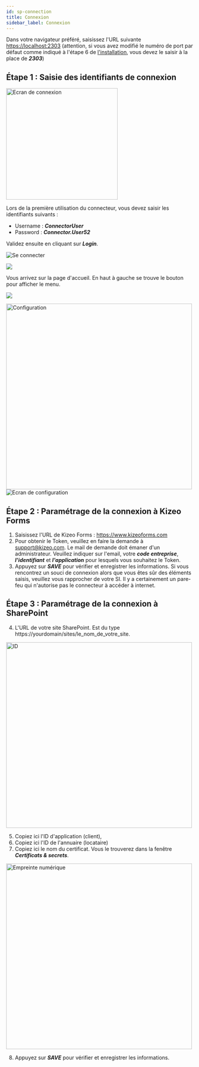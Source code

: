 ```yaml
---
id: sp-connection
title: Connexion
sidebar_label: Connexion
---
```


Dans votre navigateur préféré, saisissez l'URL suivante  <a href="https://localhost:2303" target="_blank">https://localhost:2303</a> (attention, si vous avez modifié le numéro de port par défaut comme indiqué à l'étape 6 de [l'installation](sp-installation.md), vous devez le saisir à la place de ***2303***) 

## Étape 1 : Saisie des identifiants de connexion 

<img src="/kizeo-forms-documentations/img/sp2/fr/Connexion.jpg" alt="Ecran de connexion" width="300"/>

Lors de la première utilisation du connecteur, vous devez saisir les identifiants suivants :
- Username : ***ConnectorUser***
- Password : ***Connector.User52***

Validez ensuite en cliquant sur ***Login***.

<img src="/kizeo-forms-documentations/img/sp2/fr/Connexion 02.jpg" alt="Se connecter" />

![][separator]

Vous arrivez sur la page d'accueil. En haut à gauche se trouve le bouton pour afficher le menu. 

![][separator]

<img src="/kizeo-forms-documentations/img/sp2/fr/Connexion 03.jpg" alt="Configuration" width="500" />

<img src="/kizeo-forms-documentations/img/sp2/fr/Connexion 04.jpg" alt="Ecran de configuration" />

## Étape 2 : Paramétrage de la connexion à Kizeo Forms

1. Saisissez l'URL de Kizeo Forms : https://www.kizeoforms.com
2. Pour obtenir le Token, veuillez en faire la demande à support@kizeo.com. Le mail de demande doit émaner d'un administrateur. Veuillez indiquer sur l'email, votre ***code entreprise***, ***l'identifiant*** et ***l'application*** pour lesquels vous souhaitez le Token.
3. Appuyez sur ***SAVE*** pour vérifier et enregistrer les informations.
Si vous rencontrez un souci de connexion alors que vous êtes sûr des éléments saisis, veuillez vous rapprocher de votre SI. Il y a certainement un pare-feu qui n'autorise pas le connecteur à accéder à internet.

## Étape 3 : Paramétrage de la connexion à SharePoint

4. L'URL de votre site SharePoint. Est du type https://yourdomain/sites/le_nom_de_votre_site.

<img src="/kizeo-forms-documentations/img/sp2/fr/Azurefr-10.jpg" alt="ID" width="500" />

5. Copiez ici l'ID d'application (client),
6. Copiez ici l'ID de l'annuaire (locataire)
7. Copiez ici le nom du certificat. Vous le trouverez dans la fenêtre ***Certificats & secrets***.

<img src="/kizeo-forms-documentations/img/sp2/fr/Azurefr-11.jpg" alt="Empreinte numérique" width="500" />

8. Appuyez sur ***SAVE*** pour vérifier et enregistrer les informations.

<!-- ************************** -->
<!-- ***** Pictures List ****** --> 
<!-- ************************** -->

[separator]: /kizeo-forms-documentations/img/sp2/separateur.png